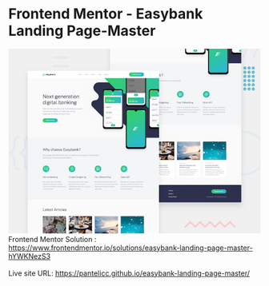 # Frontend Mentor - Easybank Landing Page-Master
![Design preview for the QR code component coding challenge](./images/desktop-preview.jpg)</br>
Frontend Mentor Solution : https://www.frontendmentor.io/solutions/easybank-landing-page-master-hYWKNezS3</br></br>
Live site URL: https://pantelicc.github.io/easybank-landing-page-master/

